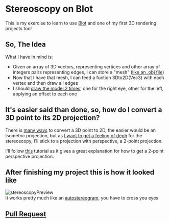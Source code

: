 # Stereoscopy on Blot
This is my exercise to learn to use [Blot](https://blot.hackclub.com/) and one of my first 3D rendering projects too!

## So, The Idea

What I have in mind is:
- Given an array of 3D vectors, representing vertices and other array of integers pairs representing edges, I can store a "mesh" ([like an .obj file](https://en.wikipedia.org/wiki/Wavefront_.obj_file#File_format))
- Now that I have that mesh, I can feed a fuction 3Dto2D(Vec3) with each vertex and then draw all edges
- I should [draw the model 2 times](https://en.wikipedia.org/wiki/Stereoscopy), one for the right eye, other for the left, applying an offset to each one

## It's easier said than done, so, how do I convert a 3D point to its 2D projection?

There is [many ways](https://en.wikipedia.org/wiki/3D_projection#/media/File:Comparison_of_graphical_projections.svg) to convert a 3D point to 2D, the easier would be an Isometric projection, but as [I want to get a feeling of deph](https://en.wikipedia.org/wiki/3D_projection#Limitations_of_parallel_projection) for the stereoscopy, I'll stick to a projection with perspective, a 2-point projection.

I'll follow [this](https://pomax.github.io/three-point-perspective/) tutorial as it gives a great explanation for how to get a 2-point perspective projection.

## After finishing my project this is how it looked like

![stereoscopyPreview](https://github.com/hackclub/blot/assets/61890952/647b0de3-39ab-4f42-a631-16203adb9b44)  
It works pretty much like an [autostereogram](https://en.wikipedia.org/wiki/Autostereogram), you have to cross you eyes

## [Pull Request](https://github.com/hackclub/blot/pull/640)
